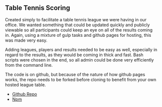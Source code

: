 ## Table Tennis Scoring

Created simply to facilitate a table tennis league we were having in our office. We wanted something that could be updated quickly and publicly viewable so all participants could keep an eye on all of the results coming in. Again, using a mixture of gulp tasks and github pages for hosting, this was made very easy.

Adding leagues, players and results needed to be easy as well, especially in regard to the results, as they would be coming in thick and fast. Bash scripts were chosen in the end, so all admin could be done very efficiently from the command line.

The code is on github, but because of the nature of how github pages works, the repo needs to be forked before cloning to benefit from your own hosted league table.

* [Github Repo](https://github.com/burt202/table-tennis-scoring)
* [Npm](https://www.npmjs.com/package/table-tennis-scoring)
